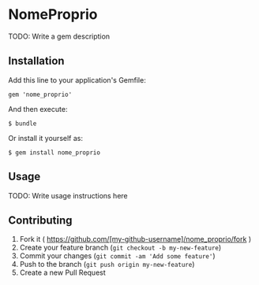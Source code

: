 # NomeProprio

TODO: Write a gem description

## Installation

Add this line to your application's Gemfile:

    gem 'nome_proprio'

And then execute:

    $ bundle

Or install it yourself as:

    $ gem install nome_proprio

## Usage

TODO: Write usage instructions here

## Contributing

1. Fork it ( https://github.com/[my-github-username]/nome_proprio/fork )
2. Create your feature branch (`git checkout -b my-new-feature`)
3. Commit your changes (`git commit -am 'Add some feature'`)
4. Push to the branch (`git push origin my-new-feature`)
5. Create a new Pull Request
